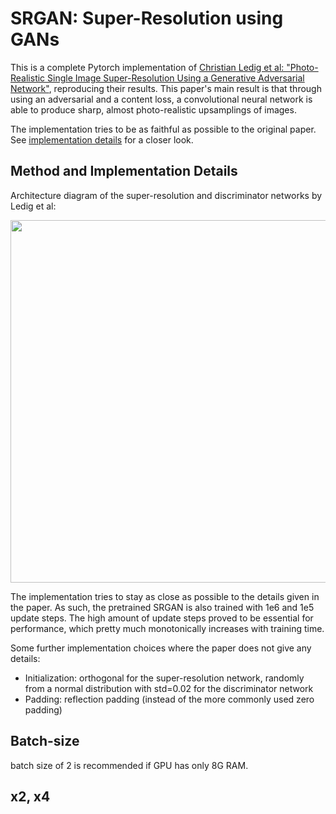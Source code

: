 # SRGAN: Super-Resolution using GANs
This is a complete Pytorch implementation of [Christian Ledig et al: "Photo-Realistic Single Image Super-Resolution Using a Generative Adversarial Network"](https://arxiv.org/abs/1609.04802), 
reproducing their results. 
This paper's main result is that through using an adversarial and a content loss, a convolutional neural network is able to produce sharp, almost photo-realistic upsamplings of images.

The implementation tries to be as faithful as possible to the original paper.
See [implementation details](#method-and-implementation-details) for a closer look.  


## Method and Implementation Details
Architecture diagram of the super-resolution and discriminator networks by Ledig et al:

<p align='center'>
<img src='https://github.com/mseitzer/srgan/blob/master/images/architecture.png' width=580>  
</p>

The implementation tries to stay as close as possible to the details given in the paper. 
As such, the pretrained SRGAN is also trained with 1e6 and 1e5 update steps. 
The high amount of update steps proved to be essential for performance, which pretty much monotonically increases with training time.

Some further implementation choices where the paper does not give any details:
- Initialization: orthogonal for the super-resolution network, randomly from a normal distribution with std=0.02 for the discriminator network
- Padding: reflection padding (instead of the more commonly used zero padding)

## Batch-size
batch size of 2 is recommended if GPU has only 8G RAM.


## x2, x4